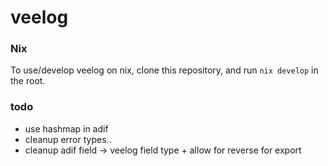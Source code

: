 # veelog
### Nix
To use/develop veelog on nix, clone this repository, and run `nix develop` in the root.
### todo
* use hashmap in adif
* cleanup error types..
* cleanup adif field -> veelog field type + allow for reverse for export